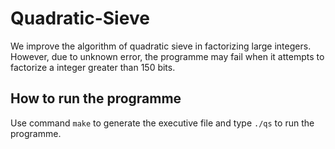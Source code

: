 # Quadratic-Sieve
We improve the algorithm of quadratic sieve in factorizing large integers. However, due to unknown error, the programme may fail when it attempts to factorize a integer greater than 150 bits.

## How to run the programme
Use command `make` to generate the executive file and type `./qs` to run the programme.
